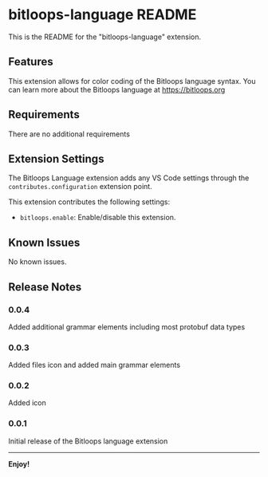 # bitloops-language README

This is the README for the "bitloops-language" extension.

## Features

This extension allows for color coding of the Bitloops language syntax. You can learn more about the Bitloops language at https://bitloops.org

## Requirements

There are no additional requirements

## Extension Settings

The Bitloops Language extension adds any VS Code settings through the `contributes.configuration` extension point.

This extension contributes the following settings:

* `bitloops.enable`: Enable/disable this extension.

## Known Issues

No known issues.

## Release Notes

### 0.0.4

Added additional grammar elements including most protobuf data types

### 0.0.3

Added files icon and added main grammar elements

### 0.0.2

Added icon

### 0.0.1

Initial release of the Bitloops language extension

---

**Enjoy!**

